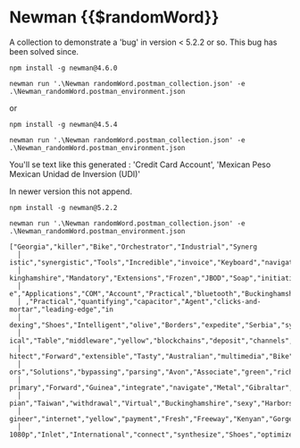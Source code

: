 # Newman {{$randomWord}}

A collection to demonstrate a 'bug' in version < 5.2.2 or so. This bug has been solved since.

```
npm install -g newman@4.6.0

newman run '.\Newman randomWord.postman_collection.json' -e .\Newman_randomWord.postman_environment.json
```
or
```
npm install -g newman@4.5.4

newman run '.\Newman randomWord.postman_collection.json' -e .\Newman_randomWord.postman_environment.json
```

You'll se text like this generated : 'Credit Card Account', 'Mexican Peso Mexican Unidad de Inversion (UDI)'

In newer version this not append.

```
npm install -g newman@5.2.2

newman run '.\Newman randomWord.postman_collection.json' -e .\Newman_randomWord.postman_environment.json
```

```
["Georgia","killer","Bike","Orchestrator","Industrial","Synerg
  │ istic","synergistic","Tools","Incredible","invoice","Keyboard","navigate","Soap","Buc
  │ kinghamshire","Mandatory","Extensions","Frozen","JBOD","Soap","initiatives","Corporat
  │ e","Applications","COM","Account","Practical","bluetooth","Buckinghamshire","Product"
  │ ,"Practical","quantifying","capacitor","Agent","clicks-and-mortar","leading-edge","in
  │ dexing","Shoes","Intelligent","olive","Borders","expedite","Serbia","synthesize","rad
  │ ical","Table","middleware","yellow","blockchains","deposit","channels","neutral","Arc
  │ hitect","Forward","extensible","Tasty","Australian","multimedia","Bike","Soft","Outdo
  │ ors","Solutions","bypassing","parsing","Avon","Associate","green","rich","Cameroon","
  │ primary","Forward","Guinea","integrate","navigate","Metal","Gibraltar","Games","Ethio
  │ pian","Taiwan","withdrawal","Virtual","Buckinghamshire","sexy","Harbors","Rubber","En
  │ gineer","internet","yellow","payment","Fresh","Freeway","Kenyan","Gorgeous","Pizza","
  │ 1080p","Inlet","International","connect","synthesize","Shoes","optimize","Designer"]
```